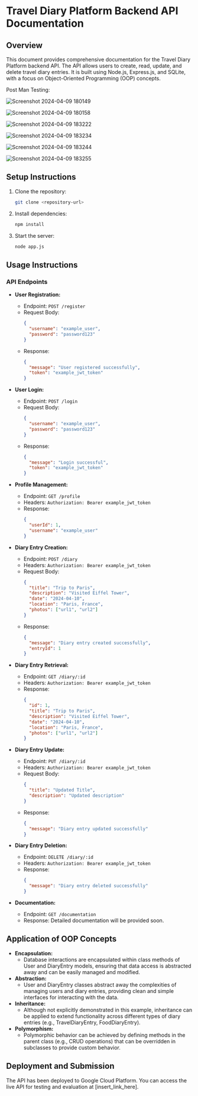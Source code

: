 # Travel Diary Platform Backend API Documentation

## Overview

This document provides comprehensive documentation for the Travel Diary Platform backend API. The API allows users to create, read, update, and delete travel diary entries. It is built using Node.js, Express.js, and SQLite, with a focus on Object-Oriented Programming (OOP) concepts.

Post Man Testing:

![Screenshot 2024-04-09 180149](https://github.com/kaliprasadkunche/Travel-Diary-Entry-Backend-API/assets/113325469/def1f4fa-bded-490e-9f74-1bccee9389c2)

![Screenshot 2024-04-09 180158](https://github.com/kaliprasadkunche/Travel-Diary-Entry-Backend-API/assets/113325469/c7b8e0e2-90e0-49ec-987c-84375baa804c)

![Screenshot 2024-04-09 183222](https://github.com/kaliprasadkunche/Travel-Diary-Entry-Backend-API/assets/113325469/e9d20bff-7c2e-4ef5-b710-591d101256fe)

![Screenshot 2024-04-09 183234](https://github.com/kaliprasadkunche/Travel-Diary-Entry-Backend-API/assets/113325469/896820ba-33f7-495a-81b6-313bdd8cde43)

![Screenshot 2024-04-09 183244](https://github.com/kaliprasadkunche/Travel-Diary-Entry-Backend-API/assets/113325469/89ced95b-0ded-47f0-9ee7-92cef5e0d7ed)

![Screenshot 2024-04-09 183255](https://github.com/kaliprasadkunche/Travel-Diary-Entry-Backend-API/assets/113325469/e1ace0a7-79bb-4f26-8292-e8c90f40cd08)

## Setup Instructions
1. Clone the repository:
   ```bash
   git clone <repository-url>
   ```

2. Install dependencies:
   ```bash
   npm install
   ```

3. Start the server:
   ```bash
   node app.js
   ```

## Usage Instructions

### API Endpoints

- **User Registration:**

  - Endpoint: `POST /register`
  - Request Body:
    ```json
    {
      "username": "example_user",
      "password": "password123"
    }
    ```
  - Response:
    ```json
    {
      "message": "User registered successfully",
      "token": "example_jwt_token"
    }
    ```

- **User Login:**

  - Endpoint: `POST /login`
  - Request Body:
    ```json
    {
      "username": "example_user",
      "password": "password123"
    }
    ```
  - Response:
    ```json
    {
      "message": "Login successful",
      "token": "example_jwt_token"
    }
    ```

- **Profile Management:**

  - Endpoint: `GET /profile`
  - Headers: `Authorization: Bearer example_jwt_token`
  - Response:
    ```json
    {
      "userId": 1,
      "username": "example_user"
    }
    ```

- **Diary Entry Creation:**

  - Endpoint: `POST /diary`
  - Headers: `Authorization: Bearer example_jwt_token`
  - Request Body:
    ```json
    {
      "title": "Trip to Paris",
      "description": "Visited Eiffel Tower",
      "date": "2024-04-10",
      "location": "Paris, France",
      "photos": ["url1", "url2"]
    }
    ```
  - Response:
    ```json
    {
      "message": "Diary entry created successfully",
      "entryId": 1
    }
    ```

- **Diary Entry Retrieval:**

  - Endpoint: `GET /diary/:id`
  - Headers: `Authorization: Bearer example_jwt_token`
  - Response:
    ```json
    {
      "id": 1,
      "title": "Trip to Paris",
      "description": "Visited Eiffel Tower",
      "date": "2024-04-10",
      "location": "Paris, France",
      "photos": ["url1", "url2"]
    }
    ```

- **Diary Entry Update:**

  - Endpoint: `PUT /diary/:id`
  - Headers: `Authorization: Bearer example_jwt_token`
  - Request Body:
    ```json
    {
      "title": "Updated Title",
      "description": "Updated description"
    }
    ```
  - Response:
    ```json
    {
      "message": "Diary entry updated successfully"
    }
    ```

- **Diary Entry Deletion:**

  - Endpoint: `DELETE /diary/:id`
  - Headers: `Authorization: Bearer example_jwt_token`
  - Response:
    ```json
    {
      "message": "Diary entry deleted successfully"
    }
    ```

- **Documentation:**

  - Endpoint: `GET /documentation`
  - Response: Detailed documentation will be provided soon.

## Application of OOP Concepts

- **Encapsulation:** 
  - Database interactions are encapsulated within class methods of User and DiaryEntry models, ensuring that data access is abstracted away and can be easily managed and modified.
- **Abstraction:** 
  - User and DiaryEntry classes abstract away the complexities of managing users and diary entries, providing clean and simple interfaces for interacting with the data.
- **Inheritance:**
  - Although not explicitly demonstrated in this example, inheritance can be applied to extend functionality across different types of diary entries (e.g., TravelDiaryEntry, FoodDiaryEntry).
- **Polymorphism:**
  - Polymorphic behavior can be achieved by defining methods in the parent class (e.g., CRUD operations) that can be overridden in subclasses to provide custom behavior.

## Deployment and Submission

The API has been deployed to Google Cloud Platform. You can access the live API for testing and evaluation at [insert_link_here].
